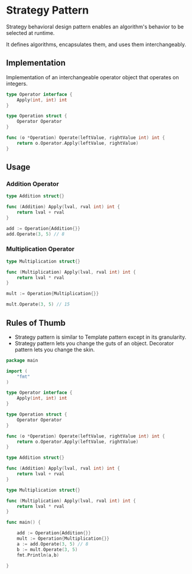 # Strategy Pattern
Strategy behavioral design pattern enables an algorithm's behavior to be selected at runtime.

It defines algorithms, encapsulates them, and uses them interchangeably.

## Implementation
Implementation of an interchangeable operator object that operates on integers.

```go
type Operator interface {
	Apply(int, int) int
}

type Operation struct {
	Operator Operator
}

func (o *Operation) Operate(leftValue, rightValue int) int {
	return o.Operator.Apply(leftValue, rightValue)
}
```

## Usage
### Addition Operator
```go
type Addition struct{}

func (Addition) Apply(lval, rval int) int {
	return lval + rval
}
```

```go
add := Operation{Addition{}}
add.Operate(3, 5) // 8
```

### Multiplication Operator
```go
type Multiplication struct{}

func (Multiplication) Apply(lval, rval int) int {
	return lval * rval
}
```

```go
mult := Operation{Multiplication{}}

mult.Operate(3, 5) // 15
```

## Rules of Thumb
- Strategy pattern is similar to Template pattern except in its granularity.
- Strategy pattern lets you change the guts of an object. Decorator pattern lets you change the skin.

```go
package main

import (
	"fmt"
)

type Operator interface {
	Apply(int, int) int
}

type Operation struct {
	Operator Operator
}

func (o *Operation) Operate(leftValue, rightValue int) int {
	return o.Operator.Apply(leftValue, rightValue)
}

type Addition struct{}

func (Addition) Apply(lval, rval int) int {
	return lval + rval
}

type Multiplication struct{}

func (Multiplication) Apply(lval, rval int) int {
	return lval * rval
}

func main() {

	add := Operation{Addition{}}
	mult := Operation{Multiplication{}}
	a := add.Operate(3, 5) // 8
	b := mult.Operate(3, 5)
	fmt.Println(a,b)

}
```
